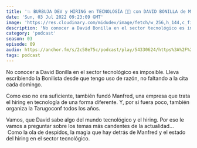 ```yaml
---
title: '💥 BURBUJA DEV y HIRING en TECNOLOGÍA 👩‍💻 con DAVID BONILLA de Manfred y la Tarugoconf - 03x09'
date: 'Sun, 03 Jul 2022 09:23:09 GMT'
image: 'https://res.cloudinary.com/midudev/image/fetch/w_256,h_144,c_fill,f_auto/https://d3t3ozftmdmh3i.cloudfront.net/production/podcast_uploaded_episode/7340239/7340239-1656839073401-01a10f2b96c31.jpg'
description: 'No conocer a David Bonilla en el sector tecnológico es imposible. Lleva escribiendo la Bonilista desde que tengo uso de razón, no faltando a la cita cada domingo. Como eso no era s'
category: 'podcast'
season: 03
episode: 09
audio: https://anchor.fm/s/2c58e75c/podcast/play/54330624/https%3A%2F%2Fd3ctxlq1ktw2nl.cloudfront.net%2Fstaging%2F2022-6-3%2F12277aea-be05-f806-403f-55d810874af1.mp3
tags: podcast
---
```


<p>No conocer a David Bonilla en el sector tecnológico es imposible. Lleva escribiendo la Bonilista desde que tengo uso de razón, no faltando a la cita cada domingo.</p>
<p>Como eso no era suficiente, también fundó Manfred, una empresa que trata el hiring en tecnología de una forma diferente. Y, por si fuera poco, también organiza la Tarugoconf todos los años.</p>
<p>Vamos, que David sabe algo del mundo tecnológico y el hiring. Por eso le vamos a preguntar sobre los temas más candentes de la actualidad... &nbsp;Como la ola de despidos, la magia que hay detrás de Manfred y el estado del hiring en el sector tecnológico.</p>

